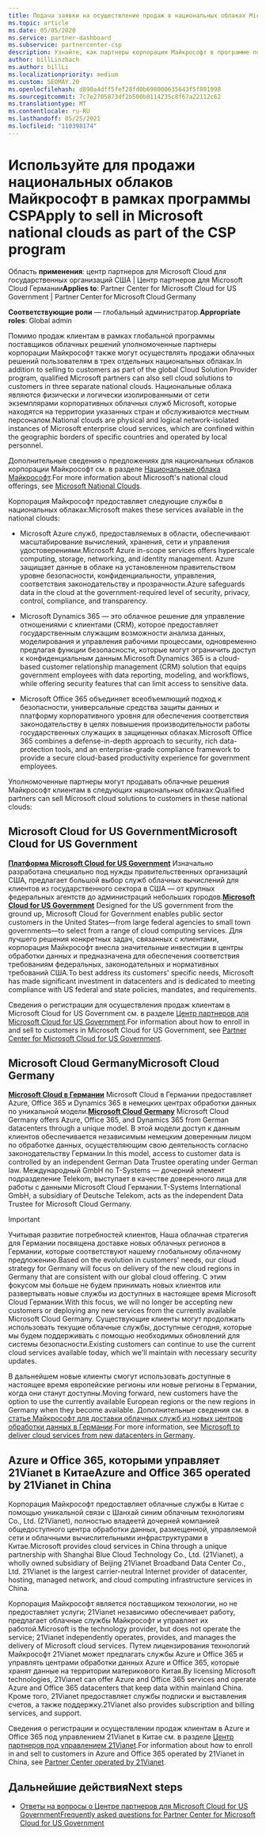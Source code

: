 ```yaml
---
title: Подача заявки на осуществление продаж в национальных облаках Microsoft
ms.topic: article
ms.date: 05/05/2020
ms.service: partner-dashboard
ms.subservice: partnercenter-csp
description: Узнайте, как партнеры корпорации Майкрософт в программе поставщика облачных решений могут продавать клиентам, зарегистрированным в поддерживаемых национальных облаках.
author: billLinzbach
ms.author: billLi
ms.localizationpriority: medium
ms.custom: SEOMAY.20
ms.openlocfilehash: d890a4dff5fef28fd0b698000635643f5f801998
ms.sourcegitcommit: 7c7e2705873df2b500b8114235c8f67a22112c62
ms.translationtype: MT
ms.contentlocale: ru-RU
ms.lasthandoff: 05/25/2021
ms.locfileid: "110398174"
---
```

# <a name="apply-to-sell-in-microsoft-national-clouds-as-part-of-the-csp-program"></a><span data-ttu-id="ee013-103">Используйте для продажи национальных облаков Майкрософт в рамках программы CSP</span><span class="sxs-lookup"><span data-stu-id="ee013-103">Apply to sell in Microsoft national clouds as part of the CSP program</span></span>

<span data-ttu-id="ee013-104">Область **применения**: центр партнеров для Microsoft Cloud для государственных организаций США | Центр партнеров для Microsoft Cloud Германии</span><span class="sxs-lookup"><span data-stu-id="ee013-104">**Applies to**: Partner Center for Microsoft Cloud for US Government | Partner Center for Microsoft Cloud Germany</span></span>

<span data-ttu-id="ee013-105">**Соответствующие роли** — глобальный администратор.</span><span class="sxs-lookup"><span data-stu-id="ee013-105">**Appropriate roles**: Global admin</span></span>

<span data-ttu-id="ee013-106">Помимо продаж клиентам в рамках глобальной программы поставщиков облачных решений уполномоченные партнеры корпорации Майкрософт также могут осуществлять продажи облачных решений пользователям в трех отдельных национальных облаках.</span><span class="sxs-lookup"><span data-stu-id="ee013-106">In addition to selling to customers as part of the global Cloud Solution Provider program, qualified Microsoft partners can also sell cloud solutions to customers in three separate national clouds.</span></span> <span data-ttu-id="ee013-107">Национальные облака являются физически и логически изолированными от сети экземплярами корпоративных облачных служб Microsoft, которые находятся на территории указанных стран и обслуживаются местным персоналом.</span><span class="sxs-lookup"><span data-stu-id="ee013-107">National clouds are physical and logical network-isolated instances of Microsoft enterprise cloud services, which are confined within the geographic borders of specific countries and operated by local personnel.</span></span>

<span data-ttu-id="ee013-108">Дополнительные сведения о предложениях для национальных облаков корпорации Майкрософт см. в разделе [Национальные облака Майкрософт](https://www.microsoft.com/trustcenter/cloudservices/nationalcloud).</span><span class="sxs-lookup"><span data-stu-id="ee013-108">For more information about Microsoft's national cloud offerings, see [Microsoft National Clouds](https://www.microsoft.com/trustcenter/cloudservices/nationalcloud).</span></span>

<span data-ttu-id="ee013-109">Корпорация Майкрософт предоставляет следующие службы в национальных облаках:</span><span class="sxs-lookup"><span data-stu-id="ee013-109">Microsoft makes these services available in the national clouds:</span></span>

-   <span data-ttu-id="ee013-110">Microsoft Azure служб, предоставляемых в области, обеспечивают масштабирование вычислений, хранения, сети и управления удостоверениями.</span><span class="sxs-lookup"><span data-stu-id="ee013-110">Microsoft Azure in-scope services offers hyperscale computing, storage, networking, and identity management.</span></span> <span data-ttu-id="ee013-111">Azure защищает данные в облаке на установленном правительством уровне безопасности, конфиденциальности, управления, соответствия законодательству и прозрачности.</span><span class="sxs-lookup"><span data-stu-id="ee013-111">Azure safeguards data in the cloud at the government-required level of security, privacy, control, compliance, and transparency.</span></span>

-   <span data-ttu-id="ee013-112">Microsoft Dynamics 365 — это облачное решение для управление отношениями с клиентами (CRM), которое предоставляет государственным служащим возможности анализа данных, моделирования и управления рабочими процессами, одновременно предлагая функции безопасности, которые могут ограничить доступ к конфиденциальным данным.</span><span class="sxs-lookup"><span data-stu-id="ee013-112">Microsoft Dynamics 365 is a cloud-based customer relationship management (CRM) solution that equips government employees with data reporting, modeling, and workflows, while offering security features that can limit access to sensitive data.</span></span>

-   <span data-ttu-id="ee013-113">Microsoft Office 365 объединяет всеобъемлющий подход к безопасности, универсальные средства защиты данных и платформу корпоративного уровня для обеспечения соответствия законодательству в целях повышения производительности работы государственных служащих в защищенных облаках.</span><span class="sxs-lookup"><span data-stu-id="ee013-113">Microsoft Office 365 combines a defense-in-depth approach to security, rich data-protection tools, and an enterprise-grade compliance framework to provide a secure cloud-based productivity experience for government employees.</span></span>

<span data-ttu-id="ee013-114">Уполномоченные партнеры могут продавать облачные решения Майкрософт клиентам в следующих национальных облаках:</span><span class="sxs-lookup"><span data-stu-id="ee013-114">Qualified partners can sell Microsoft cloud solutions to customers in these national clouds:</span></span>

## <a name="microsoft-cloud-for-us-government"></a><span data-ttu-id="ee013-115">Microsoft Cloud for US Government</span><span class="sxs-lookup"><span data-stu-id="ee013-115">Microsoft Cloud for US Government</span></span>

<span data-ttu-id="ee013-116">[**Платформа Microsoft Cloud for US Government**](https://www.microsoft.com/trustcenter/cloudservices/nationalcloud#Microsoft_Cloud_for_US) Изначально разработана специально под нужды правительственных организаций США, предлагает большой выбор служб облачных вычислений для клиентов из государственного сектора в США — от крупных федеральных агентств до администраций небольших городов.</span><span class="sxs-lookup"><span data-stu-id="ee013-116">[**Microsoft Cloud for US Government**](https://www.microsoft.com/trustcenter/cloudservices/nationalcloud#Microsoft_Cloud_for_US) Designed for the US government from the ground up, Microsoft Cloud for Government enables public sector customers in the United States—from large federal agencies to small town governments—to select from a range of cloud computing services.</span></span> <span data-ttu-id="ee013-117">Для лучшего решения конкретных задач, связанных с клиентами, корпорация Майкрософт внесла значительные инвестиции в центры обработки данных и предназначена для обеспечения соответствия требованиям федеральных, законодательных и нормативных требований США.</span><span class="sxs-lookup"><span data-stu-id="ee013-117">To best address its customers' specific needs, Microsoft has made significant investment in datacenters and is dedicated to meeting compliance with US federal and state policies, mandates, and requirements.</span></span> 

<span data-ttu-id="ee013-118">Сведения о регистрации для осуществления продаж клиентам в Microsoft Cloud for US Government см. в разделе [Центр партнеров для Microsoft Cloud for US Government](partner-center-for-microsoft-us-govt-cloud.md).</span><span class="sxs-lookup"><span data-stu-id="ee013-118">For information about how to enroll in and sell to customers in Microsoft Cloud for US Government, see [Partner Center for Microsoft Cloud for US Government](partner-center-for-microsoft-us-govt-cloud.md).</span></span>

## <a name="microsoft-cloud-germany"></a><span data-ttu-id="ee013-119">Microsoft Cloud Germany</span><span class="sxs-lookup"><span data-stu-id="ee013-119">Microsoft Cloud Germany</span></span>

<span data-ttu-id="ee013-120">[**Microsoft Cloud в Германии**](https://www.microsoft.com/trustcenter/cloudservices/nationalcloud#Microsoft_Cloud_Germany) Microsoft Cloud в Германии предоставляет Azure, Office 365 и Dynamics 365 в немецких центрах обработки данных по уникальной модели.</span><span class="sxs-lookup"><span data-stu-id="ee013-120">[**Microsoft Cloud Germany**](https://www.microsoft.com/trustcenter/cloudservices/nationalcloud#Microsoft_Cloud_Germany) Microsoft Cloud Germany offers Azure, Office 365, and Dynamics 365 from German datacenters through a unique model.</span></span> <span data-ttu-id="ee013-121">В этой модели доступ к данным клиентов обеспечивается независимым немецким доверенным лицом по обработке данных, осуществляющим свою деятельность согласно законодательству Германии.</span><span class="sxs-lookup"><span data-stu-id="ee013-121">In this model, access to customer data is controlled by an independent German Data Trustee operating under German law.</span></span> <span data-ttu-id="ee013-122">Международный GmbH по T-Systems — дочерний элемент подразделение Telekom, выступает в качестве доверенного лица для работы с данными Microsoft Cloud Германии.</span><span class="sxs-lookup"><span data-stu-id="ee013-122">T-Systems International GmbH, a subsidiary of Deutsche Telekom, acts as the independent Data Trustee for Microsoft Cloud Germany.</span></span>

> [!IMPORTANT]  
> <span data-ttu-id="ee013-123">Учитывая развитие потребностей клиентов, Наша облачная стратегия для Германии посвящена доставке новых облачных регионов в Германии, которые соответствуют нашему глобальному облачному предложению.</span><span class="sxs-lookup"><span data-stu-id="ee013-123">Based on the evolution in customers' needs, our cloud strategy for Germany will focus on delivery of the new cloud regions in Germany that are consistent with our global cloud offering.</span></span> <span data-ttu-id="ee013-124">С этим фокусом мы больше не будем принимать новых клиентов или развертывать новые службы из доступных в настоящее время Microsoft Cloud Германии.</span><span class="sxs-lookup"><span data-stu-id="ee013-124">With this focus, we will no longer be accepting new customers or deploying any new services from the currently available Microsoft Cloud Germany.</span></span> <span data-ttu-id="ee013-125">Существующие клиенты могут продолжать использовать текущие облачные службы, доступные сегодня, которые мы будем поддерживать с помощью необходимых обновлений для системы безопасности.</span><span class="sxs-lookup"><span data-stu-id="ee013-125">Existing customers can continue to use the current cloud services available today, which we'll maintain with necessary security updates.</span></span>
>  
> <span data-ttu-id="ee013-126">В дальнейшем новые клиенты смогут использовать доступные в настоящее время европейские регионы или новые регионы в Германии, когда они станут доступны.</span><span class="sxs-lookup"><span data-stu-id="ee013-126">Moving forward, new customers have the option to use the currently available European regions or the new regions in Germany when they become available.</span></span> <span data-ttu-id="ee013-127">Дополнительные сведения см. в [статье Майкрософт для доставки облачных служб из новых центров обработки данных в Германии](https://news.microsoft.com/europe/2018/08/31/microsoft-to-deliver-cloud-services-from-new-datacentres-in-germany-in-2019-to-meet-evolving-customer-needs/).</span><span class="sxs-lookup"><span data-stu-id="ee013-127">For more information, see [Microsoft to deliver cloud services from new datacenters in Germany](https://news.microsoft.com/europe/2018/08/31/microsoft-to-deliver-cloud-services-from-new-datacentres-in-germany-in-2019-to-meet-evolving-customer-needs/).</span></span>

    
## <a name="azure-and-office-365-operated-by-21vianet-in-china"></a><span data-ttu-id="ee013-128">Azure и Office 365, которыми управляет 21Vianet в Китае</span><span class="sxs-lookup"><span data-stu-id="ee013-128">Azure and Office 365 operated by 21Vianet in China</span></span>

<span data-ttu-id="ee013-129">Корпорация Майкрософт предоставляет облачные службы в Китае с помощью уникальной связи с Шанхай синим облачным технологиям Co., Ltd. (21Vianet), полностью владеетй дочерней компанией общедоступного центра обработки данных, размещенной, управляемой сети и облачными вычислительными инфраструктурами в Китае.</span><span class="sxs-lookup"><span data-stu-id="ee013-129">Microsoft provides cloud services in China through a unique partnership with Shanghai Blue Cloud Technology Co., Ltd. (21Vianet), a wholly owned subsidiary of Beijing 21Vianet Broadband Data Center Co., Ltd. 21Vianet is the largest carrier-neutral Internet provider of datacenter, hosting, managed network, and cloud computing infrastructure services in China.</span></span> 

<span data-ttu-id="ee013-130">Корпорация Майкрософт является поставщиком технологии, но не предоставляет услуги; 21Vianet независимо обеспечивает работу, предлагает облачные службы Майкрософт и управляет их работой.</span><span class="sxs-lookup"><span data-stu-id="ee013-130">Microsoft is the technology provider, but does not operate the service; 21Vianet independently operates, provides, and manages the delivery of Microsoft cloud services.</span></span> <span data-ttu-id="ee013-131">Путем лицензирования технологий Майкрософт 21Vianet может предлагать службы Azure и Office 365 и управлять центрами обработки данных Azure и Office 365, которые хранят данные на территории материкового Китая.</span><span class="sxs-lookup"><span data-stu-id="ee013-131">By licensing Microsoft technologies, 21Vianet can offer Azure and Office 365 services and operate Azure and Office 365 datacenters that keep data within mainland China.</span></span> <span data-ttu-id="ee013-132">Кроме того, 21Vianet предоставляет службы подписки и выставления счетов, а также поддержку.</span><span class="sxs-lookup"><span data-stu-id="ee013-132">21Vianet also provides subscription and billing services, and support.</span></span>

<span data-ttu-id="ee013-133">Сведения о регистрации и осуществлении продаж клиентам в Azure и Office 365 под управлением 21Vianet в Китае см. в разделе [Центр партнеров под управлением 21Vianet](https://www.21vbluecloud.com/partner-china/welcome/).</span><span class="sxs-lookup"><span data-stu-id="ee013-133">For information about how to enroll in and sell to customers in Azure and Office 365 operated by 21Vianet in China, see [Partner Center operated by 21Vianet](https://www.21vbluecloud.com/partner-china/welcome/).</span></span>

## <a name="next-steps"></a><span data-ttu-id="ee013-134">Дальнейшие действия</span><span class="sxs-lookup"><span data-stu-id="ee013-134">Next steps</span></span>

- [<span data-ttu-id="ee013-135">Ответы на вопросы о Центре партнеров для Microsoft Cloud for US Government</span><span class="sxs-lookup"><span data-stu-id="ee013-135">Frequently asked questions for Partner Center for Microsoft Cloud for US Government</span></span>](faq-for-us-govt-cloud.md)
